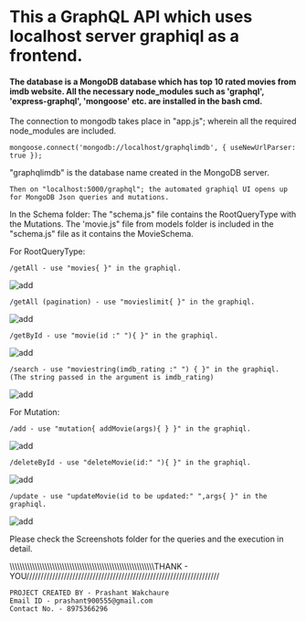 
# This a GraphQL API which uses localhost server graphiql as a frontend.

<h4>
The database is a MongoDB database which has top 10 rated movies from imdb website.
All the necessary node_modules such as 'graphql', 'express-graphql', 'mongoose' etc. are installed in the bash cmd. 
</h4>

The connection to mongodb takes place in "app.js"; wherein all the required node_modules are included.
    
    mongoose.connect('mongodb://localhost/graphqlimdb', { useNewUrlParser: true });
"graphqlimdb" is the database name created in the MongoDB server.

    Then on "localhost:5000/graphql"; the automated graphiql UI opens up for MongoDB Json queries and mutations.

In the Schema folder: The "schema.js" file contains the RootQueryType with the Mutations. The 'movie.js" file from models folder is                             included in the "schema.js" file as it contains the MovieSchema.

For RootQueryType:

    /getAll - use "movies{ }" in the graphiql.

![add](https://github.com/prashant900555/back-end-task/blob/master/GraphQL%20-%20Top%2010%20Movies%20IMDB%20List/Screenshots/getAll.png?raw=true)

    /getAll (pagination) - use "movieslimit{ }" in the graphiql.
 
 ![add](https://github.com/prashant900555/back-end-task/blob/master/GraphQL%20-%20Top%2010%20Movies%20IMDB%20List/Screenshots/getAll%20(pagination).png?raw=true)
 
    /getById - use "movie(id :" "){ }" in the graphiql.
 
 ![add](https://github.com/prashant900555/back-end-task/blob/master/GraphQL%20-%20Top%2010%20Movies%20IMDB%20List/Screenshots/getById.png?raw=true)
 
    /search - use "moviestring(imdb_rating :" ") { }" in the graphiql. (The string passed in the argument is imdb_rating)
    
 ![add](https://github.com/prashant900555/back-end-task/blob/master/GraphQL%20-%20Top%2010%20Movies%20IMDB%20List/Screenshots/search.png?raw=true)    
    
For Mutation:

    /add - use "mutation{ addMovie(args){ } }" in the graphiql.
    
  ![add](https://github.com/prashant900555/back-end-task/blob/master/GraphQL%20-%20Top%2010%20Movies%20IMDB%20List/Screenshots/add.png?raw=true)   
    
    /deleteById - use "deleteMovie(id:" "){ }" in the graphiql.
    
![add](https://github.com/prashant900555/back-end-task/blob/master/GraphQL%20-%20Top%2010%20Movies%20IMDB%20List/Screenshots/delete.png?raw=true)    
    
    /update - use "updateMovie(id to be updated:" ",args{ }" in the graphiql.

![add](https://github.com/prashant900555/back-end-task/blob/master/GraphQL%20-%20Top%2010%20Movies%20IMDB%20List/Screenshots/update.png?raw=true)    

Please check the Screenshots folder for the queries and the execution in detail.

\\\\\\\\\\\\\\\\\\\\\\\\\\\\\\\\\\\\\\\\\\\\\\\\\\\\\\\\\\\\\\\\\\\\\\\\\\\\\\\\\\\\\\\\\\\\\\\\\\\\\\\\\\\\\\\\\\\\THANK - YOU///////////////////////////////////////////////////////////////////

    PROJECT CREATED BY - Prashant Wakchaure
    Email ID - prashant900555@gmail.com
    Contact No. - 8975366296
